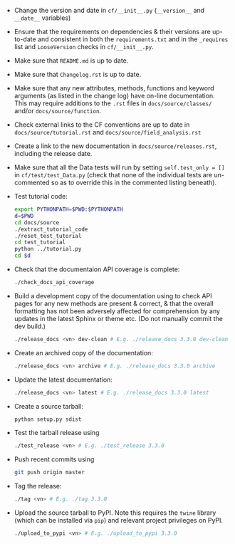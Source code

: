 * Change the version and date in `cf/__init__.py` (`__version__` and
  `__date__` variables)

* Ensure that the requirements on dependencies & their versions are
  up-to-date and consistent in both the `requirements.txt` and in the
  `_requires` list and `LooseVersion` checks in `cf/__init__.py`.

* Make sure that `README.md` is up to date.

* Make sure that `Changelog.rst` is up to date.

* Make sure that any new attributes, methods, functions and keyword arguments
  (as listed in the change log) have on-line documentation. This may
  require additions to the `.rst` files in `docs/source/classes/` and/or
  `docs/source/function`.

* Check external links to the CF conventions are up to date in
  `docs/source/tutorial.rst` and `docs/source/field_analysis.rst`

* Create a link to the new documentation in
  `docs/source/releases.rst`, including the release date.

* Make sure that all the Data tests will run by setting
  `self.test_only = []` in `cf/test/test_Data.py` (check that none of
  the individual tests are un-commented so as to override this in the
  commented listing beneath).

* Test tutorial code:

  ```bash
  export PYTHONPATH=$PWD:$PYTHONPATH
  d=$PWD
  cd docs/source
  ./extract_tutorial_code
  ./reset_test_tutorial
  cd test_tutorial
  python ../tutorial.py
  cd $d
  ```

* Check that the documentaion API coverage is complete:

  ```bash
  ./check_docs_api_coverage
  ```

* Build a development copy of the documentation using to check API
  pages for any new methods are present & correct, & that the overall
  formatting has not been adversely affected for comprehension by any
  updates in the latest Sphinx or theme etc. (Do not manually commit
  the dev build.)

  ```bash
  ./release_docs <vn> dev-clean # E.g. ./release_docs 3.3.0 dev-clean
  ```
  
* Create an archived copy of the documentation:

  ```bash
  ./release_docs <vn> archive # E.g. ./release_docs 3.3.0 archive
  ```

* Update the latest documentation:

  ```bash
  ./release_docs <vn> latest # E.g. ./release_docs 3.3.0 latest
  ```
  
* Create a source tarball:

  ```bash
  python setup.py sdist
  ```

* Test the tarball release using

  ```bash
  ./test_release <vn> # E.g. ./test_release 3.3.0
  ```

* Push recent commits using

  ```bash
  git push origin master
  ```
  
* Tag the release:

  ```bash
  ./tag <vn> # E.g. ./tag 3.3.0
  ```
  
* Upload the source tarball to PyPI. Note this requires the `twine`
  library (which can be installed via `pip`) and relevant project
  privileges on PyPI.

  ```bash
  ./upload_to_pypi <vn> # E.g. ./upload_to_pypi 3.3.0
  ```
